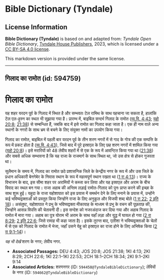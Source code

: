 # Bible Dictionary (Tyndale)

## License Information

**Bible Dictionary (Tyndale)** is based on and adapted from: _Tyndale Open Bible Dictionary_, [Tyndale House Publishers](https://tyndaleopenresources.com/), 2023, which is licensed under a [CC BY-SA 4.0 license](https://creativecommons.org/licenses/by-sa/4.0/legalcode.en).

This markdown version is provided under the same license.



--------------------------------

## गिलाद का रामोत (id: 594759)

गिलाद का रामोत
==============

यह शहर यरदन पूर्व के गिलाद में स्थित है और सम्भवतः टेल रामिथ के साथ पहचाना जा सकता है, हालांकि टेल एल\-हुस्न का स्थल भी सुझाया गया है। प्रारम्भ में, बाइबिल सन्दर्भ गिलाद के रामोत ([व्य.वि. 4:43](https://ref.ly/Deut4:43); [यहो 20:8](https://ref.ly/Josh20:8); [21:38](https://ref.ly/Josh21:38)) से सम्बन्धित हैं, जबकि बाद में इसे रामोत का गिलाद कहा जाता है। एक ही नाम वाले अन्य स्थानों के नगरों के साथ भ्रम से बचने के लिए संयुक्त नामों का उपयोग किया गया।

गिलाद का रामोत, बाइबिल में पहली बार यरदन पूर्व के तीन शरण नगरों में से गाद के गोत्र की एक सम्पत्ति के रूप में प्रकट होता है ([व्य.वि. 4:43](https://ref.ly/Deut4:43)), जिसे बाद में पूरे इस्राएल के लिए छह शरण नगरों में शामिल किया गया ([यहो 20:8](https://ref.ly/Josh20:8))। इसे मरारियों को 48 लेवीय शहरों में से एक के रूप में आवन्टित किया गया था ([21:38](https://ref.ly/Josh21:38)) और सबसे अधिक सम्भावना है कि यह राजा के राजमार्ग के साथ स्थित था, जो उस क्षेत्र से होकर गुजरता था।

सुलैमान के समय में, गिलाद का रामोत छठे प्रशासनिक जिले के केन्द्रीय नगर के रूप में और उस जिले के प्रधान अधिकारी बेनगेबेर के निवास स्थान के रूप में महत्वपूर्ण स्थान रखता था ([1 रा 4:13](https://ref.ly/1Kgs4:13))। राज्य के विभाजन के बाद, इस सीमा शहर पर अरामियों ने कब्जा कर लिया और यह इस्राएल और अराम के बीच विवाद का स्थल बन गया। राजा अहाब की अन्तिम लड़ाई रामोत\-गिलाद को पुनः प्राप्त करने की इच्छा के साथ शुरू हुई। यहूदा के राजा यहोशापात को इस प्रयास में समर्थन देने के लिए मनाने के प्रयास में, उन्होंने कई भविष्यद्वक्ताओं को प्रस्तुत किया जिन्होंने राजा के लिए अनुकूल और विजयी शब्द बोले ([1 रा 22](https://ref.ly/1Kgs22:1-1Kgs22:53); [2 इति 18](https://ref.ly/2Chr18:1-2Chr18:34))। असंतुष्ट, यहोशापात ने प्रभु के भविष्यद्वक्ता मीकायाह के माध्यम से प्रभु के वचन की पूछताछ की, जिन्होंने आसन्न विपत्ति की चेतावनी दी। इस सन्देश को नजरअंदाज कर दिया गया और अहाब गिलाद के रामोत में मारा गया। अहाब का पुत्र योराम भी अराम के साथ यहाँ लड़ा और युद्ध में घायल हो गया ([2 रा 8:29](https://ref.ly/2Kgs8:29); [2 इति 22:6](https://ref.ly/2Chr22:6); जिसे रामाह भी कहा जाता है)। इसके तुरन्त बाद, एलीशा ने भविष्यद्वक्ताओं के चेलों में से एक को गिलाद के रामोत में भेजा, जहाँ उसने येहू को इस्राएल का राजा होने के लिए अभिषेक किया ([2 रा 9:1–14](https://ref.ly/2Kgs9:1-2Kgs9:14))।

*यह भी देखें* शरण के नगर; लेवीय नगर.

* **Associated Passages:** DEU 4:43; JOS 20:8; JOS 21:38; 1KI 4:13; 2KI 8:29; 2CH 22:6; 1KI 22:1–1KI 22:53; 2CH 18:1–2CH 18:34; 2KI 9:1–2KI 9:14
* **Associated Articles:** शरणनगर (ID: `594458@TyndaleBibleDictionary`); लेवियों के नगर (ID: `594662@TyndaleBibleDictionary`)

